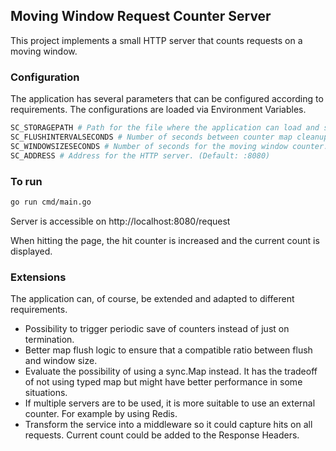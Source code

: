 ## Moving Window Request Counter Server

This project implements a small HTTP server that counts requests on a moving window.

### Configuration

The application has several parameters that can be configured according to requirements. The configurations are loaded via Environment Variables.

```bash
SC_STORAGEPATH # Path for the file where the application can load and save the counter values. (Default: data.txt)
SC_FLUSHINTERVALSECONDS # Number of seconds between counter map cleanup. (Default: 60 * 1.1)
SC_WINDOWSIZESECONDS # Number of seconds for the moving window counter. (Default: 60)
SC_ADDRESS # Address for the HTTP server. (Default: :8080)
```

### To run

```bash
go run cmd/main.go
```

Server is accessible on
http://localhost:8080/request

When hitting the page, the hit counter is increased and the current count is displayed.

### Extensions

The application can, of course, be extended and adapted to different requirements.

- Possibility to trigger periodic save of counters instead of just on termination.
- Better map flush logic to ensure that a compatible ratio between flush and window size.
- Evaluate the possibility of using a sync.Map instead. It has the tradeoff of not using typed map but might have better performance in some situations.
- If multiple servers are to be used, it is more suitable to use an external counter. For example by using Redis.
- Transform the service into a middleware so it could capture hits on all requests. Current count could be added to the Response Headers.
